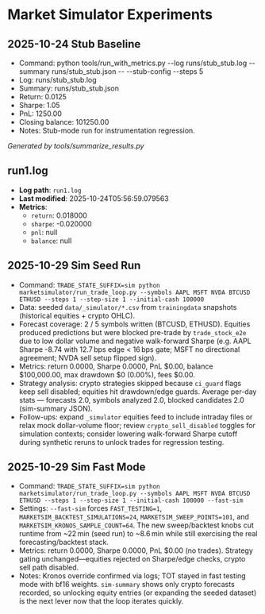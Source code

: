 # Market Simulator Experiments

## 2025-10-24 Stub Baseline

- Command: python tools/run_with_metrics.py --log runs/stub_stub.log --summary runs/stub_stub.json -- --stub-config --steps 5
- Log: runs/stub_stub.log
- Summary: runs/stub_stub.json
- Return: 0.0125
- Sharpe: 1.05
- PnL: 1250.00
- Closing balance: 101250.00
- Notes: Stub-mode run for instrumentation regression.


_Generated by tools/summarize_results.py_

## run1.log
- **Log path**: `run1.log`
- **Last modified**: 2025-10-24T05:56:59.079563
- **Metrics**:
  - `return`: 0.018000
  - `sharpe`: -0.020000
  - `pnl`: null
  - `balance`: null

## 2025-10-29 Sim Seed Run

- Command: `TRADE_STATE_SUFFIX=sim python marketsimulator/run_trade_loop.py --symbols AAPL MSFT NVDA BTCUSD ETHUSD --steps 1 --step-size 1 --initial-cash 100000`
- Data: seeded `data/_simulator/*.csv` from `trainingdata` snapshots (historical equities + crypto OHLC).
- Forecast coverage: 2 / 5 symbols written (BTCUSD, ETHUSD). Equities produced predictions but were blocked pre-trade by `trade_stock_e2e` due to low dollar volume and negative walk-forward Sharpe (e.g. AAPL Sharpe -8.74 with 12.7 bps edge < 16 bps gate; MSFT no directional agreement; NVDA sell setup flipped sign).
- Metrics: return 0.0000, Sharpe 0.0000, PnL \$0.00, balance \$100,000.00, max drawdown \$0 (0.00%), fees \$0.00.
- Strategy analysis: crypto strategies skipped because `ci_guard` flags keep sell disabled; equities hit drawdown/edge guards. Average per-day stats — forecasts 2.0, symbols analyzed 2.0, blocked candidates 2.0 (sim-summary JSON).
- Follow-ups: expand `_simulator` equities feed to include intraday files or relax mock dollar-volume floor; review `crypto_sell_disabled` toggles for simulation contexts; consider lowering walk-forward Sharpe cutoff during synthetic reruns to unlock trades for regression testing.

## 2025-10-29 Sim Fast Mode

- Command: `TRADE_STATE_SUFFIX=sim python marketsimulator/run_trade_loop.py --symbols AAPL MSFT NVDA BTCUSD ETHUSD --steps 1 --step-size 1 --initial-cash 100000 --fast-sim`
- Settings: `--fast-sim` forces `FAST_TESTING=1`, `MARKETSIM_BACKTEST_SIMULATIONS=24`, `MARKETSIM_SWEEP_POINTS=101`, and `MARKETSIM_KRONOS_SAMPLE_COUNT=64`. The new sweep/backtest knobs cut runtime from ~22 min (seed run) to ~8.6 min while still exercising the real forecasting/backtest stack.
- Metrics: return 0.0000, Sharpe 0.0000, PnL \$0.00 (no trades). Strategy gating unchanged—equities rejected on Sharpe/edge checks, crypto sell path disabled.
- Notes: Kronos override confirmed via logs; TOT stayed in fast testing mode with bf16 weights. `sim-summary` shows only crypto forecasts recorded, so unlocking equity entries (or expanding the seeded dataset) is the next lever now that the loop iterates quickly.
